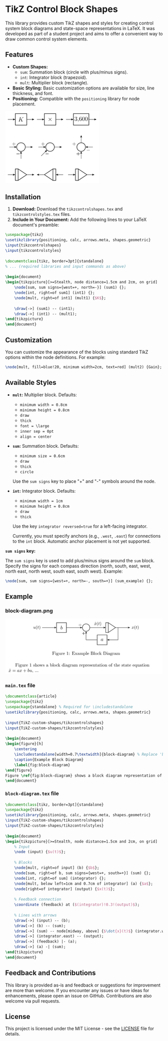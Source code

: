 # TikZ Control Block Shapes

This library provides custom TikZ shapes and styles for creating control system block diagrams and state-space representations in LaTeX.  It was developed as part of a student project and aims to offer a convenient way to draw common control system elements.

## Features

* **Custom Shapes:**
    * `sum`: Summation block (circle with plus/minus signs).
    * `int`: Integrator block (trapezoid).
    * `mult`: Multiplier block (rectangle).
* **Basic Styling:**  Basic customization options are available for size, line thickness, and font.
* **Positioning:** Compatible with the `positioning` library for node placement.

<img src="examples/figures/showcase-control-shapes.png" alt="Showcase Control Shapes" width="300">

## Installation

1. **Download:** Download the `tikzcontrolshapes.tex` and `tikzcontrolstyles.tex` files.
2. **Include in Your Document:** Add the following lines to your LaTeX document's preamble:

```latex
\usepackage{tikz}
\usetikzlibrary{positioning, calc, arrows.meta, shapes.geometric}
\input{tikzcontrolshapes}
\input{tikzcontrolstyles}

\documentclass[tikz, border=3pt]{standalone}
% ... (required libraries and input commands as above)

\begin{document}
\begin{tikzpicture}[>=Stealth, node distance=1.5cm and 2cm, on grid]
    \node[sum, sum signs={west=+, north=-}] (sum1) {};
    \node[int, right=of sum1] (int1) {};
    \node[mult, right=of int1] (mult1) {$K$};

    \draw[->] (sum1) -- (int1);
    \draw[->] (int1) -- (mult1);
\end{tikzpicture}
\end{document}
```

## Customization

You can customize the appearance of the blocks using standard TikZ options within the node definitions. For example:

```latex
\node[mult, fill=blue!20, minimum width=2cm, text=red] (mult2) {Gain};
```

## Available Styles

* **`mult`:** Multiplier block. Defaults:
    * `minimum width = 0.8cm`
    * `minimum height = 0.8cm`
    * `draw`
    * `thick`
    * `font = \large`
    * `inner sep = 0pt`
    * `align = center`

* **`sum`:** Summation block. Defaults:
    * `minimum size = 0.6cm`
    * `draw`
    * `thick`
    * `circle`
    
    Use the `sum signs` key to place "+" and "-" symbols around the node.

* **`int`:** Integrator block. Defaults:
    * `minimum width = 1cm`
    * `minimum height = 0.8cm`
    * `draw`
    * `thick`

    Use the key `integrator reversed=true` for a left-facing integrator.
    
    Currently, you must specify anchors (e.g., `.west`, `.east`) for connections to the `int` block.  Automatic anchor placement is not yet supported.

**`sum signs` key:**

The `sum signs` key is used to add plus/minus signs around the `sum` block.  Specify the signs for each compass direction (north, south, east, west, north east, north west, south east, south west).  Example:

```latex
\node[sum, sum signs={west=+, north=-, south=+}] (sum_example) {};
```

## Example

### block-diagram.png
<img src="examples/figures/block-diagram.png" alt="Example Block Diagram" width="600">

### `main.tex` file
```latex
\documentclass{article}
\usepackage{tikz}
\usepackage{standalone} % Required for \includestandalone
\usetikzlibrary{positioning, calc, arrows.meta, shapes.geometric}

\input{TikZ-custom-shapes/tikzcontrolshapes}
\input{TikZ-custom-shapes/tikzcontrolstyles}

\begin{document}
\begin{figure}[h]
    \centering
    \includestandalone[width=0.7\textwidth]{block-diagram} % Replace 'block-diagram' with the actual filename of your standalone TikZ figure
    \caption{Example Block Diagram}
    \label{fig:block-diagram}
\end{figure}
Figure \ref{fig:block-diagram} shows a block diagram representation of the state equation $\dot{x} = ax + bu$, ...  % Example of cross-referencing 
\end{document}
```

### `block-diagram.tex` file
```latex
\documentclass[tikz, border=3pt]{standalone}
\usepackage{tikz}
\usetikzlibrary{positioning, calc, arrows.meta, shapes.geometric}
\input{TikZ-custom-shapes/tikzcontrolshapes}
\input{TikZ-custom-shapes/tikzcontrolstyles}

\begin{document}
\begin{tikzpicture}[>=Stealth, node distance=1.5cm and 2cm, on grid]
    % Input
    \node (input) {$u(t)$};
    
    % Blocks
    \node[mult, right=of input] (b) {$b$};
    \node[sum, right=of b, sum signs={west=+, south=+}] (sum) {};
    \node[int, right=of sum] (integrator) {};
    \node[mult, below left=1cm and 0.7cm of integrator] (a) {$a$};
    \node[right=of integrator] (output) {$x(t)$};
    
    % Feedback connection
    \coordinate (feedback) at ($(integrator)!0.3!(output)$);

    % Lines with arrows
    \draw[->] (input) -- (b);
    \draw[->] (b) -- (sum);
    \draw[->] (sum) -- node[midway, above] {$\dot{x}(t)$} (integrator.west);
    \draw[->] (integrator.east) -- (output);
    \draw[->] (feedback) |- (a);
    \draw[->] (a) -| (sum);
\end{tikzpicture}
\end{document}
```

## Feedback and Contributions

This library is provided as-is and feedback or suggestions for improvement are more than welcome. If you encounter any issues or have ideas for enhancements, please open an issue on GitHub. Contributions are also welcome via pull requests.

## License

This project is licensed under the MIT License - see the [LICENSE](LICENSE) file for details.